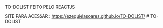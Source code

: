 T O - D O L I S T FEITO PELO REACTJS 

SITE PARA ACESSAR : https://ezequielasoares.github.io/TO-DOLIST/
 
 #   T O - D O L I S T 
 
 
